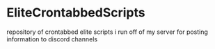 # EliteCrontabbedScripts
repository of crontabbed elite scripts i run off of my server for posting information to discord channels
